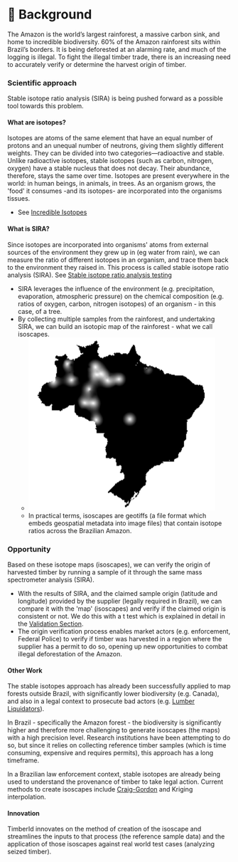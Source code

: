 # 🌳 Background

&#x20;The Amazon is the world’s largest rainforest, a massive carbon sink, and home to incredible biodiversity. 60% of the Amazon rainforest sits within Brazil’s borders. It is being deforested at an alarming rate, and much of the logging is illegal. To fight the illegal timber trade, there is an increasing need to accurately verify or determine the harvest origin of timber.

### Scientific approach

Stable isotope ratio analysis (SIRA) is being pushed forward as a possible tool towards this problem.

#### What are isotopes?&#x20;

Isotopes are atoms of the same element that have an equal number of protons and an unequal number of neutrons, giving them slightly different weights. They can be divided into two categories—radioactive and stable. Unlike radioactive isotopes, stable isotopes  (such as carbon, nitrogen, oxygen) have a stable nucleus that does not decay. Their abundance, therefore, stays the same over time. Isotopes are present everywhere in the world: in human beings, in animals, in trees. As an organism grows, the 'food' it consumes -and its isotopes- are incorporated into the organisms tissues.&#x20;

* See [Incredible Isotopes](https://www.youtube.com/watch?time\_continue=1\&v=R2XWlhNz6WU\&embeds\_referring\_euri=https%3A%2F%2Fwww-agroisolab-com.filesusr.com%2F\&source\_ve\_path=Mjg2NjY\&feature=emb\_logo\&themeRefresh=1)

#### What is SIRA?&#x20;

Since isotopes are incorporated into organisms' atoms from external sources of the environment they grew up in (eg water from rain), we can measure the ratio of different isotopes in an organism, and trace them back to the environment they raised in. This process is called stable isotope ratio analysis (SIRA). See [Stable isotope ratio analysis testing](https://www.agroisolab.com/the-science-of-sira)

* SIRA leverages the influence of the environment (e.g. precipitation, evaporation, atmospheric pressure) on the chemical composition (e.g. ratios of oxygen, carbon, nitrogen isotopes) of an organism - in this case, of a tree.&#x20;
* By collecting multiple samples from the rainforest, and undertaking SIRA, we can build an isotopic map of the rainforest - what we call isoscapes.
  * ![](../.gitbook/assets/sira-example.png)
  * In practical terms, isoscapes are geotiffs (a file format which embeds geospatial metadata into image files) that contain isotope ratios across the Brazilian Amazon.

### Opportunity

Based on these isotope maps (isoscapes), we can verify the origin of harvested timber by running a sample of it through the same mass spectrometer analysis (SIRA).&#x20;

* With the results of SIRA, and the claimed sample origin (latitude and longitude) provided by the supplier (legally required in Brazil), we can compare it with the 'map' (isoscapes) and verify if the claimed origin is consistent or not. We do this with a t test which is explained in detail in the [Validation Section](../architecture-of-timberid/detailed-design/variational-inference-colabs/validation-of-isoscapes.md).
* The origin verification process enables market actors (e.g. enforcement, Federal Police) to verify if timber was harvested in a region where the supplier has a permit to do so, opening up new opportunities to combat illegal deforestation of the Amazon.

#### Other Work

The stable isotopes approach has already been successfully applied to map forests outside Brazil, with significantly lower biodiversity (e.g. Canada), and also in a legal context to prosecute bad actors (e.g. [Lumber Liquidators](https://us.eia.org/press-releases/lumber-liquidators-lies-to-the-public/)).&#x20;

In Brazil - specifically the Amazon forest - the biodiversity is significantly higher and therefore more challenging to generate isoscapes (the maps) with a high precision level. Research institutions have been attempting to do so, but since it relies on collecting reference timber samples (which is time consuming, expensive and requires permits), this approach has a long timeframe.&#x20;

In a Brazilian law enforcement context, stable isotopes are already being used to understand the provenance of timber to take legal action. Current methods to create isoscapes include [Craig-Gordon](https://acp.copernicus.org/articles/20/11435/2020/) and Kriging interpolation.

#### Innovation

TimberId innovates on the method of creation of the isoscape and streamlines the inputs to that process (the reference sample data) and the application of those isoscapes against real world test cases (analyzing seized timber).
